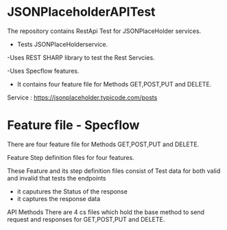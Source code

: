 # JSONPlaceholderAPITest
The repository contains RestApi Test for JSONPlaceHolder services.

  - Tests JSONPlaceHolderservice.

   -Uses REST SHARP library to test the Rest Servcies.
   
   -Uses Specflow features.
   
   - It contains four feature file for Methods GET,POST,PUT and DELETE.
   
   
Service :
https://jsonplaceholder.typicode.com/posts

# Feature file - Specflow
There are four feature file for Methods GET,POST,PUT and DELETE.

Feature Step definition files for four features.

These Feature and its step definition files consist of Test data for both valid and invalid that tests the endpoints

- it caputures the Status of the response
- it captures the response data

API Methods
There are 4 cs files which hold the base method to send request and responses for GET,POST,PUT and DELETE.

